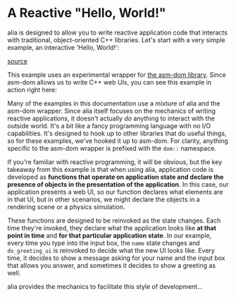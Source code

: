 A Reactive "Hello, World!"
==========================

<script>
    init_alia_demos(['greeting-ui']);
</script>

alia is designed to allow you to write reactive application code that interacts
with traditional, object-oriented C++ libraries. Let's start with a very simple
example, an interactive 'Hello, World!':

[source](greeting.cpp ':include :fragment=greeting')

This example uses an experimental wrapper for [the asm-dom
library](https://github.com/mbasso/asm-dom). Since asm-dom allows us to write
C++ web UIs, you can see this example in action right here:

<div class="demo-panel">
<div id="greeting-ui"></div>
</div>

Many of the examples in this documentation use a mixture of alia and the asm-dom
wrapper. Since alia itself focuses on the mechanics of writing reactive
applications, it doesn't actually *do* anything to interact with the outside
world. It's a bit like a fancy programming language with no I/O capabilities.
It's designed to hook up to other libraries that do useful things, so for these
examples, we've hooked it up to asm-dom. For clarity, anything specific to the
asm-dom wrapper is prefixed with the `dom::` namespace.

If you're familiar with reactive programming, it will be obvious, but the key
takeaway from this example is that when using alia, application code is
developed as **functions that operate on application state and declare the
presence of objects in the presentation of the application**. In this case, our
application presents a web UI, so our function declares what elements are in
that UI, but in other scenarios, we might declare the objects in a rendering
scene or a physics simulation.

These functions are designed to be reinvoked as the state changes. Each time
they're invoked, they declare what the application looks like **at that point in
time** and **for that particular application state**. In our example, every time
you type into the input box, the `name` state changes and `do_greeting_ui` is
reinvoked to decide what the new UI looks like. Every time, it decides to show a
message asking for your name and the input box that allows you answer, and
sometimes it decides to show a greeting as well.

alia provides the mechanics to facilitate this style of development...
